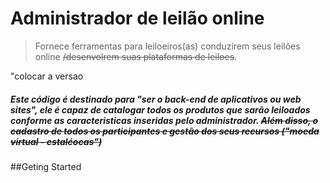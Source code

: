 # Administrador de leilão online
> Fornece ferramentas para leiloeiros(as) conduzirem seus leilões online ~~/desenvolrem suas plataformas de leiloes~~.

"colocar a versao 

##### Este código é destinado para "ser o back-end de aplicativos ou web sites", ele é capaz de catalogar todos os produtos que sarão leiloados conforme as caracteristicas inseridas pelo administrador. ~~Além disso, o cadastro de todos os participantes e gestão dos seus recursos ("moeda virtual - estaléocas")~~

##Geting Started
